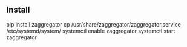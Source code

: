 
## Install ##

pip install zaggregator
cp /usr/share/zaggregator/zaggregator.service /etc/systemd/system/
systemctl enable zaggregator
systemctl start zaggregator
